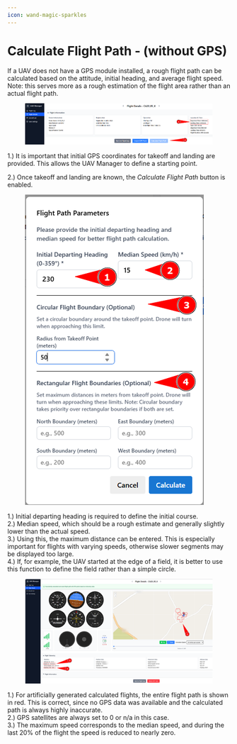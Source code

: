 ```yaml
---
icon: wand-magic-sparkles
---
```


# Calculate Flight Path - (without GPS)

If a UAV does not have a GPS module installed, a rough flight path can be calculated based on the attitude, initial heading, and average flight speed. Note: this serves more as a rough estimation of the flight area rather than an actual flight path.

<figure><img src="../../.gitbook/assets/flight_details_dep_ldg_unkno.png" alt=""><figcaption></figcaption></figure>

1.) It is important that initial GPS coordinates for takeoff and landing are provided. This allows the UAV Manager to define a starting point.

2.) Once takeoff and landing are known, the _Calculate Flight Path_ button is enabled.



<figure><img src="../../.gitbook/assets/flight_parameters.png" alt=""><figcaption></figcaption></figure>

1.) Initial departing heading is required to define the initial course.\
2.) Median speed, which should be a rough estimate and generally slightly lower than the actual speed.\
3.) Using this, the maximum distance can be entered. This is especially important for flights with varying speeds, otherwise slower segments may be displayed too large.\
4.) If, for example, the UAV started at the edge of a field, it is better to use this function to define the field rather than a simple circle.

<figure><img src="../../.gitbook/assets/flight_path_calc_Details.png" alt=""><figcaption></figcaption></figure>

1.) For artificially generated calculated flights, the entire flight path is shown in red. This is correct, since no GPS data was available and the calculated path is always highly inaccurate.\
2.) GPS satellites are always set to 0 or n/a in this case.\
3.) The maximum speed corresponds to the median speed, and during the last 20% of the flight the speed is reduced to nearly zero.
